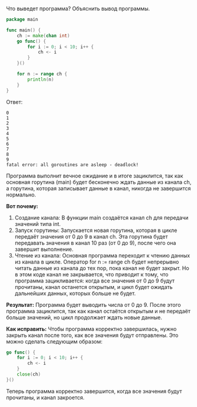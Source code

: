 Что выведет программа? Объяснить вывод программы.

```go
package main

func main() {
	ch := make(chan int)
	go func() {
		for i := 0; i < 10; i++ {
			ch <- i
		}
	}()

	for n := range ch {
		println(n)
	}
}
```

Ответ:
```
0
1
2
3
4
5
6
7
8
9
fatal error: all goroutines are asleep - deadlock!
```

Программа выполнит вечное ожидание и в итоге зациклится, так как основная горутина (main) будет бесконечно ждать данные из канала ch, а горутина, которая записывает данные в канал, никогда не завершится нормально.

**Вот почему:**

1. Создание канала: В функции main создаётся канал ch для передачи значений типа int.
2. Запуск горутины: Запускается новая горутина, которая в цикле передаёт значения от 0 до 9 в канал ch. Эта горутина будет передавать значения в канал 10 раз (от 0 до 9), после чего она завершит выполнение.
3. Чтение из канала: Основная программа переходит к чтению данных из канала в цикле. Оператор for n := range ch будет непрерывно читать данные из канала до тех пор, пока канал не будет закрыт. Но в этом коде канал не закрывается, что приводит к тому, что программа зацикливается: когда все значения от 0 до 9 будут прочитаны, канал останется открытым, и цикл будет ожидать дальнейших данных, которых больше не будет.

**Результат:**
Программа будет выводить числа от 0 до 9.
После этого программа зациклится, так как канал остаётся открытым и не передаёт больше значений, но цикл продолжает ждать новые данные.

**Как исправить:**
Чтобы программа корректно завершилась, нужно закрыть канал после того, как все значения будут отправлены. Это можно сделать следующим образом:
```go
go func() {
    for i := 0; i < 10; i++ {
        ch <- i
    }
    close(ch)
}()
```
Теперь программа корректно завершится, когда все значения будут прочитаны, и канал закроется.